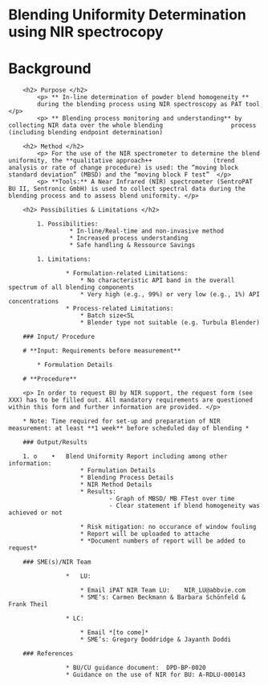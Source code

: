 # Blending Uniformity Determination using NIR spectrocopy

<html lang="en">
	<head>
	     <meta charset="UTF-8">
	     <title> Blend Uniformity Determination using NIR spectroscopy </title>
	</head>
		<h1> Background </h1>
	
		<h2> Purpose </h2>
			<p> ** In-line determination of powder blend homogeneity ** 
			during the blending process using NIR spectroscopy as PAT tool </p>
			<p> ** Blending process monitoring and understanding** by collecting NIR data over the whole blending 					process (including blending endpoint determination)

		<h2> Method </h2>
			<p> For the use of the NIR spectrometer to determine the blend uniformity, the **qualitative approach++ 				(trend analysis or rate of change procedure) is used: the “moving block standard deviation” (MBSD) and the “moving block F test”  </p>
			<p> **Tools:** A Near Infrared (NIR) spectrometer (SentroPAT BU II, Sentronic GmbH) is used to collect spectral data during the blending process and to assess blend uniformity. </p>

		<h2> Possibilities & Limitations </h2>

			1. Possibilities: 
					 * In-line/Real-time and non-invasive method
					 * Increased process understanding
					 * Safe handling & Ressource Savings

			1. Limitations: 

					* Formulation-related Limitations: 
						* No characteristic API band in the overall spectrum of all blending components
						* Very high (e.g., 99%) or very low (e.g., 1%) API concentrations
					* Process-related Limitations:
						* Batch size<5L 
						* Blender type not suitable (e.g. Turbula Blender)

		### Input/ Procedure

		# **Input: Requirements before measurement**

			* Formulation Details

		# **Procedure**

		<p> In order to request BU by NIR support, the request form (see XXX) has to be filled out. All mandatory requirements are questioned within this form and further information are provided. </p>

		* Note: Time required for set-up and preparation of NIR measurement: at least **1 week** before scheduled day of blending *

		### Output/Results 

		1. o	•	Blend Uniformity Report including among other information:
						* Formulation Details
						* Blending Process Details
						* NIR Method Details
						* Results:
								- Graph of MBSD/ MB FTest over time
								- Clear statement if blend homogeneity was achieved or not

						* Risk mitigation: no occurance of window fouling 
						* Report will be uploaded to attache 
						* *Document numbers of report will be added to request*

		### SME(s)/NIR Team

					* 	LU: 

						* Email iPAT NIR Team LU:    NIR_LU@abbvie.com
						* SME‘s: Carmen Beckmann & Barbara Schönfeld & Frank Theil

					* LC:

						* Email *[to come]*
						* SME’s: Gregory Doddridge & Jayanth Doddi 

		### References 

					* BU/CU guidance document:  DPD-BP-0020
					* Guidance on the use of NIR for BU: A-RDLU-000143 
</body>
</html>

